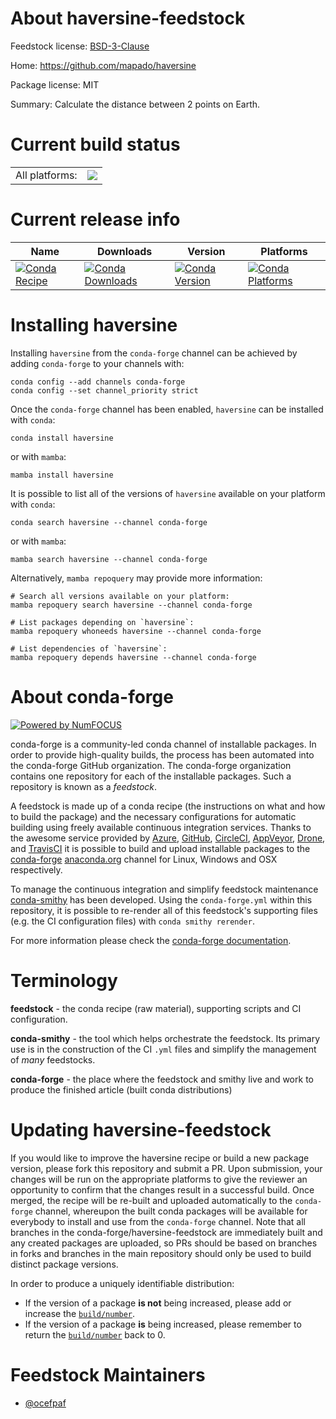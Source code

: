 About haversine-feedstock
=========================

Feedstock license: [BSD-3-Clause](https://github.com/conda-forge/haversine-feedstock/blob/main/LICENSE.txt)

Home: https://github.com/mapado/haversine

Package license: MIT

Summary: Calculate the distance between 2 points on Earth.

Current build status
====================


<table><tr><td>All platforms:</td>
    <td>
      <a href="https://dev.azure.com/conda-forge/feedstock-builds/_build/latest?definitionId=3002&branchName=main">
        <img src="https://dev.azure.com/conda-forge/feedstock-builds/_apis/build/status/haversine-feedstock?branchName=main">
      </a>
    </td>
  </tr>
</table>

Current release info
====================

| Name | Downloads | Version | Platforms |
| --- | --- | --- | --- |
| [![Conda Recipe](https://img.shields.io/badge/recipe-haversine-green.svg)](https://anaconda.org/conda-forge/haversine) | [![Conda Downloads](https://img.shields.io/conda/dn/conda-forge/haversine.svg)](https://anaconda.org/conda-forge/haversine) | [![Conda Version](https://img.shields.io/conda/vn/conda-forge/haversine.svg)](https://anaconda.org/conda-forge/haversine) | [![Conda Platforms](https://img.shields.io/conda/pn/conda-forge/haversine.svg)](https://anaconda.org/conda-forge/haversine) |

Installing haversine
====================

Installing `haversine` from the `conda-forge` channel can be achieved by adding `conda-forge` to your channels with:

```
conda config --add channels conda-forge
conda config --set channel_priority strict
```

Once the `conda-forge` channel has been enabled, `haversine` can be installed with `conda`:

```
conda install haversine
```

or with `mamba`:

```
mamba install haversine
```

It is possible to list all of the versions of `haversine` available on your platform with `conda`:

```
conda search haversine --channel conda-forge
```

or with `mamba`:

```
mamba search haversine --channel conda-forge
```

Alternatively, `mamba repoquery` may provide more information:

```
# Search all versions available on your platform:
mamba repoquery search haversine --channel conda-forge

# List packages depending on `haversine`:
mamba repoquery whoneeds haversine --channel conda-forge

# List dependencies of `haversine`:
mamba repoquery depends haversine --channel conda-forge
```


About conda-forge
=================

[![Powered by
NumFOCUS](https://img.shields.io/badge/powered%20by-NumFOCUS-orange.svg?style=flat&colorA=E1523D&colorB=007D8A)](https://numfocus.org)

conda-forge is a community-led conda channel of installable packages.
In order to provide high-quality builds, the process has been automated into the
conda-forge GitHub organization. The conda-forge organization contains one repository
for each of the installable packages. Such a repository is known as a *feedstock*.

A feedstock is made up of a conda recipe (the instructions on what and how to build
the package) and the necessary configurations for automatic building using freely
available continuous integration services. Thanks to the awesome service provided by
[Azure](https://azure.microsoft.com/en-us/services/devops/), [GitHub](https://github.com/),
[CircleCI](https://circleci.com/), [AppVeyor](https://www.appveyor.com/),
[Drone](https://cloud.drone.io/welcome), and [TravisCI](https://travis-ci.com/)
it is possible to build and upload installable packages to the
[conda-forge](https://anaconda.org/conda-forge) [anaconda.org](https://anaconda.org/)
channel for Linux, Windows and OSX respectively.

To manage the continuous integration and simplify feedstock maintenance
[conda-smithy](https://github.com/conda-forge/conda-smithy) has been developed.
Using the ``conda-forge.yml`` within this repository, it is possible to re-render all of
this feedstock's supporting files (e.g. the CI configuration files) with ``conda smithy rerender``.

For more information please check the [conda-forge documentation](https://conda-forge.org/docs/).

Terminology
===========

**feedstock** - the conda recipe (raw material), supporting scripts and CI configuration.

**conda-smithy** - the tool which helps orchestrate the feedstock.
                   Its primary use is in the construction of the CI ``.yml`` files
                   and simplify the management of *many* feedstocks.

**conda-forge** - the place where the feedstock and smithy live and work to
                  produce the finished article (built conda distributions)


Updating haversine-feedstock
============================

If you would like to improve the haversine recipe or build a new
package version, please fork this repository and submit a PR. Upon submission,
your changes will be run on the appropriate platforms to give the reviewer an
opportunity to confirm that the changes result in a successful build. Once
merged, the recipe will be re-built and uploaded automatically to the
`conda-forge` channel, whereupon the built conda packages will be available for
everybody to install and use from the `conda-forge` channel.
Note that all branches in the conda-forge/haversine-feedstock are
immediately built and any created packages are uploaded, so PRs should be based
on branches in forks and branches in the main repository should only be used to
build distinct package versions.

In order to produce a uniquely identifiable distribution:
 * If the version of a package **is not** being increased, please add or increase
   the [``build/number``](https://docs.conda.io/projects/conda-build/en/latest/resources/define-metadata.html#build-number-and-string).
 * If the version of a package **is** being increased, please remember to return
   the [``build/number``](https://docs.conda.io/projects/conda-build/en/latest/resources/define-metadata.html#build-number-and-string)
   back to 0.

Feedstock Maintainers
=====================

* [@ocefpaf](https://github.com/ocefpaf/)


